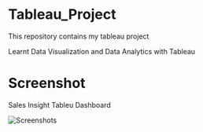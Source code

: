 # Tableau_Project
This repository contains my tableau project

Learnt Data Visualization and Data Analytics with Tableau 

Screenshot
==========

Sales Insight Tableu Dashboard

![Screenshots](https://github.com/ashnak7994/Tableau_Project/assets/157314040/c7c034f6-dbd4-4115-a5b1-ce512ef6bb5f)


